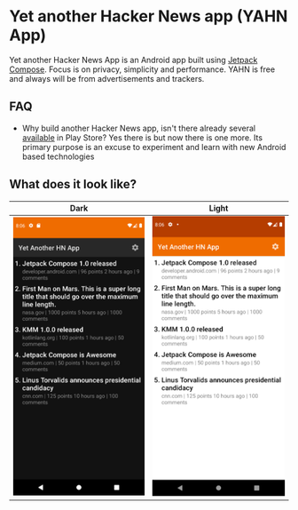 # Yet another Hacker News app (YAHN App)

Yet another Hacker News App is an Android app built using [Jetpack Compose](https://developer.android.com/jetpack/compose). Focus is on privacy, simplicity and performance. YAHN is free and always will be from advertisements and trackers.

## FAQ

- Why build another Hacker News app, isn't there already several [available](https://play.google.com/store/apps/collection/cluster?clp=ggENCgtoYWNrZXIgbmV3cw%3D%3D:S:ANO1ljLdfVU&gsr=ChCCAQ0KC2hhY2tlciBuZXdz:S:ANO1ljK0-98) in Play Store? Yes there is but now there is one more. Its primary purpose is an excuse to experiment and learn with new Android based technologies

## What does it look like?

Dark             | Light 
:-------------------------:|:-------------------------:
![](./screenshots/screen-dark.png)  | ![](./screenshots/screen-light.png) 